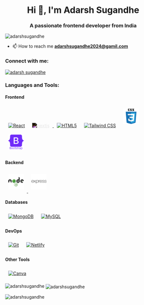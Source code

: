 <h1 align="center">Hi 👋, I'm Adarsh Sugandhe</h1>

<h3 align="center">A passionate frontend developer from India</h3>

<p align="left">
  <img src="https://komarev.com/ghpvc/?username=adarshsugandhe&label=Profile%20views&color=0e75b6&style=flat" alt="adarshsugandhe" />
</p>

- 📫 How to reach me **adarshsugandhe2024@gamil.com**

<h3 align="left">Connect with me:</h3>
<p align="left">
  <a href="https://linkedin.com/in/adarsh-sugandhe" target="blank">
    <img align="center" 
      src="https://raw.githubusercontent.com/rahuldkjain/github-profile-readme-generator/master/src/images/icons/Social/linked-in-alt.svg" alt="adarsh sugandhe" height="30" width="40" />
  </a>
</p>

<h3 align="left">Languages and Tools:</h3
<div align="left">
  <!-- Frontend -->
  <h4>Frontend</h4>
  <a href="https://reactjs.org/" target="_blank"><img style="margin: 10px" src="https://profilinator.rishav.dev/skills-assets/react-original-wordmark.svg" alt="React" height="50" /></a>
  <a href="https://nextjs.org/" target="_blank" rel="noreferrer"> <img style="margin: 10px; filter: invert(1);" src="https://cdn.worldvectorlogo.com/logos/nextjs-2.svg" alt="nextjs"  height="50" /> </a>
  <a href="https://en.wikipedia.org/wiki/HTML5" target="_blank"><img style="margin: 10px" src="https://profilinator.rishav.dev/skills-assets/html5-original-wordmark.svg" alt="HTML5" height="50" /></a>
  <a href="https://www.tailwindcss.com/" target="_blank"><img style="margin: 10px" src="https://profilinator.rishav.dev/skills-assets/tailwindcss.svg" alt="Tailwind CSS" height="50" /></a> 
  <a href="https://www.w3schools.com/css/" target="_blank" rel="noreferrer"><img style="margin: 10px" src="https://raw.githubusercontent.com/devicons/devicon/master/icons/css3/css3-original-wordmark.svg" alt="css3"  height="50" /> </a> 
  <a href="https://getbootstrap.com" target="_blank" rel="noreferrer"> <img style="margin: 10px" src="https://raw.githubusercontent.com/devicons/devicon/master/icons/bootstrap/bootstrap-plain-wordmark.svg" alt="bootstrap"  height="50" /> </a>

  <!-- Backend -->
  <h4>Backend</h4>
  <a href="https://nodejs.org" target="_blank" rel="noreferrer"> <img style="margin: 10px" src="https://raw.githubusercontent.com/devicons/devicon/master/icons/nodejs/nodejs-original-wordmark.svg" alt="nodejs"  height="50"/> </a>
  <a href="https://expressjs.com" target="_blank" rel="noreferrer"> <img style="margin: 10px" src="https://raw.githubusercontent.com/devicons/devicon/master/icons/express/express-original-wordmark.svg" alt="express" height="50"/> </a>

  <!-- Databases -->
  <h4>Databases</h4>
  <a href="https://www.mongodb.com/" target="_blank"><img style="margin: 10px" src="https://profilinator.rishav.dev/skills-assets/mongodb-original-wordmark.svg" alt="MongoDB" height="50" /></a>
  <a href="https://www.mysql.com/" target="_blank"><img style="margin: 10px" src="https://profilinator.rishav.dev/skills-assets/mysql-original-wordmark.svg" alt="MySQL" height="50" /></a>

  <!-- DevOps -->
  <h4>DevOps</h4>
  <a href="https://github.com/" target="_blank"><img style="margin: 10px" src="https://profilinator.rishav.dev/skills-assets/git-scm-icon.svg" alt="Git" height="50" /></a>
  <a href="https://www.netlify.com/" target="_blank"><img style="margin: 10px" src="https://upload.wikimedia.org/wikipedia/commons/9/97/Netlify_logo_%282%29.svg" alt="Netlify" height="50" /></a>

  <!-- Other Tools -->
  <h4>Other Tools</h4>
  <a href="https://www.canva.com/" target="_blank"><img style="margin: 10px" src="https://static.vecteezy.com/system/resources/previews/048/759/334/non_2x/canva-transparent-icon-free-png.png" alt="Canva" height="50" /></a>

</div>

<p><img align="left" src="https://github-readme-stats.vercel.app/api/top-langs?username=adarshsugandhe&show_icons=true&locale=en&layout=compact&theme=dark" alt="adarshsugandhe" /></p>

<p>&nbsp;<img align="center" src="https://github-readme-stats.vercel.app/api?username=adarshsugandhe&show_icons=true&locale=en&theme=dark" alt="adarshsugandhe" /></p>

<p><img align="center" src="https://github-readme-streak-stats.herokuapp.com/?user=adarshsugandhe&theme=dark" alt="adarshsugandhe" /></p>
